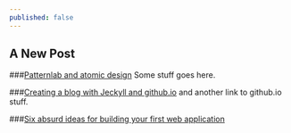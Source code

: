 ```yaml
---
published: false
---
```

## A New Post

###[Patternlab and atomic design](http://patternlab.io/)
Some stuff goes here.

###[Creating a blog with Jeckyll and github.io](https://jekyllrb.com/)
and another link to github.io stuff.

###[Six absurd ideas for building your first web application](https://medium.freecodecamp.com/6-absurd-ideas-for-building-your-first-web-application-24afca35e519#.9ei51v8ix)